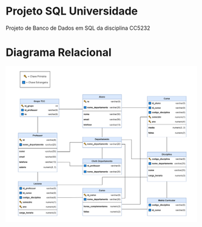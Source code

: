 # Projeto SQL Universidade
Projeto de Banco de Dados em SQL da disciplina CC5232

# Diagrama Relacional
![image](https://github.com/gb-cs-rt/projeto_sql/blob/main/diagrama_relacional.png)
